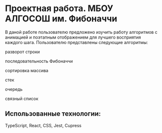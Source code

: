 # Проектная работа. МБОУ АЛГОСОШ им. Фибоначчи

В даной работе пользователю предложено изучить работу алгоритмов с анимацией и поэтапным отображением для лучшего восприятия каждого шага. Пользователю представлены следующие алгоритмы:

разворот строки

последовательность Фибоначчи

сортировка массива

стек

очередь

связный список

## Использованные технологии:

TypeScript, React, CSS, Jest, Cupress
